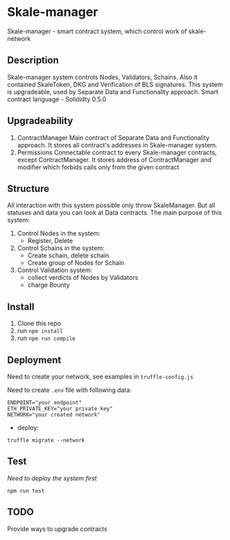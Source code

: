 # Skale-manager

Skale-manager - smart contract system, which control work of skale-network

## Description

Skale-manager system controls Nodes, Validators, Schains. Also it contained SkaleToken, DKG and Verification of BLS signatures.
This system is upgradeable, used by Separate Data and Functionality approach.
Smart contract language - Solididty 0.5.0

## Upgradeability

1) ContractManager
    Main contract of Separate Data and Functionality approach. It stores all contract's addresses in Skale-manager system.
2) Permissions
    Connectable contract to every Skale-manager contracts, except ContractManager. It stores address of ContractManager and modifier which forbids calls only from the given contract

## Structure

All interaction with this system possible only throw SkaleManager. But all statuses and data you can look at Data contracts.
The main purpose of this system:

1) Control Nodes in the system:
    - Register, Delete
2) Control Schains in the system:
    - Create schain, delete schain
    - Create group of Nodes for Schain
3) Control Validation system:
    - collect verdicts of Nodes by Validators
    - charge Bounty

## Install

1) Clone this repo
2) run `npm install`
3) run `npm run compile`

## Deployment

Need to create your network, see examples in `truffle-config.js`

Need to create `.env` file with following data:

```
ENDPOINT="your endpoint"
ETH_PRIVATE_KEY="your private key"
NETWORK="your created network"
```

 - deploy:

```
truffle migrate --network 
```

## Test

*Need to deploy the system first*

```
npm run test
```


## TODO

Provide ways to upgrade contracts
